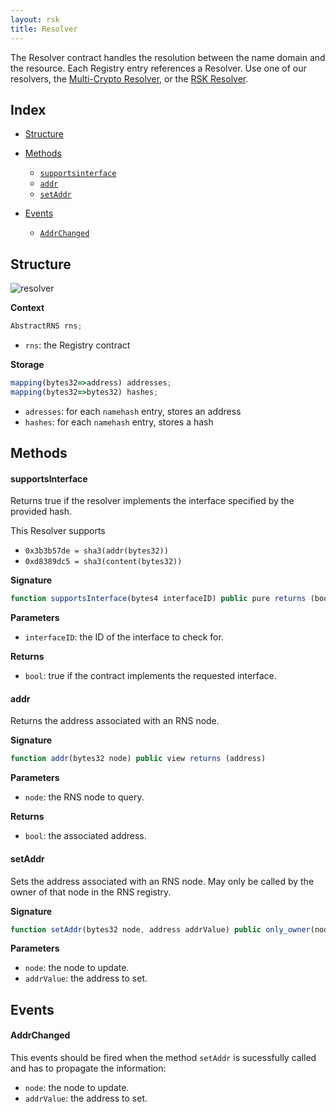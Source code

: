 ```yaml
---
layout: rsk
title: Resolver
---
```


The Resolver contract handles the resolution between the name domain and the resource. Each Registry entry references a Resolver. Use one of our resolvers, the [Multi-Crypto Resolver](/rif/rns/architecture/MultiCryptoResolver), or the [RSK Resolver](/rif/rns/architecture/RSKResolver).

## Index

- [Structure](#structure)
- [Methods](#methods)
    - [`supportsinterface`](#supportsinterface)
    - [`addr`](#addr)
    - [`setAddr`](#setaddr)

- [Events](#events)
    - [`AddrChanged`](#addrchanged)

## Structure

<img src="/assets/img/rns/public-resolver.png" class="img-fluid" alt="resolver" />

**Context**
```js
AbstractRNS rns;
```

- `rns`: the Registry contract

**Storage**
```js
mapping(bytes32=>address) addresses;
mapping(bytes32=>bytes32) hashes;
```

- `adresses`: for each `namehash` entry, stores an address
- `hashes`: for each `namehash` entry, stores a hash

## Methods

#### supportsInterface

Returns true if the resolver implements the interface specified by the provided hash.

This Resolver supports
- `0x3b3b57de = sha3(addr(bytes32))`
- `0xd8389dc5 = sha3(content(bytes32))`

**Signature**
```js
function supportsInterface(bytes4 interfaceID) public pure returns (bool)
```

**Parameters**
- `interfaceID`: the ID of the interface to check for.

**Returns**
- `bool`: true if the contract implements the requested interface.

#### addr

Returns the address associated with an RNS node.

**Signature**
```js
function addr(bytes32 node) public view returns (address)
```

**Parameters**
- `node`: the RNS node to query.

**Returns**
- `bool`: the associated address.

#### setAddr
Sets the address associated with an RNS node. May only be called by the owner of that node in the RNS registry.

**Signature**
```js
function setAddr(bytes32 node, address addrValue) public only_owner(node)
```

**Parameters**
- `node`: the node to update.
- `addrValue`: the address to set.

## Events

#### AddrChanged

This events should be fired when the method `setAddr` is sucessfully called and has to propagate the information:

- `node`: the node to update.
- `addrValue`: the address to set.
